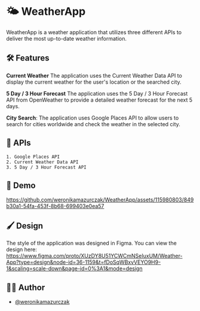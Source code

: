 
# 🌤 WeatherApp

WeatherApp is a weather application that utilizes three different APIs to deliver the most up-to-date weather information.


## 🛠 Features

**Current Weather** The application uses the Current Weather Data API to display the current weather for the user's location or the searched city.

**5 Day / 3 Hour Forecast** The application uses the 5 Day / 3 Hour Forecast API from OpenWeather to provide a detailed weather forecast for the next 5 days.

**City Search**: The application uses Google Places API to allow users to search for cities worldwide and check the weather in the selected city. 

## 📍 APIs

    1. Google Places API
    2. Current Weather Data API
    3. 5 Day / 3 Hour Forecast API

    
## 📱 Demo



https://github.com/weronikamazurczak/WeatherApp/assets/115980803/849b30a1-54fa-453f-8b68-699403e0ea57






## 🖌 Design

The style of the application was designed in Figma. You can view the design here: https://www.figma.com/proto/XUzDY8U51YCWCmNSeIuxUM/Weather-App?type=design&node-id=36-1159&t=fDoSqWBxvVEYO9H9-1&scaling=scale-down&page-id=0%3A1&mode=design

## 👩‍💻 Author

- [@weronikamazurczak](https://github.com/weronikamazurczak)

